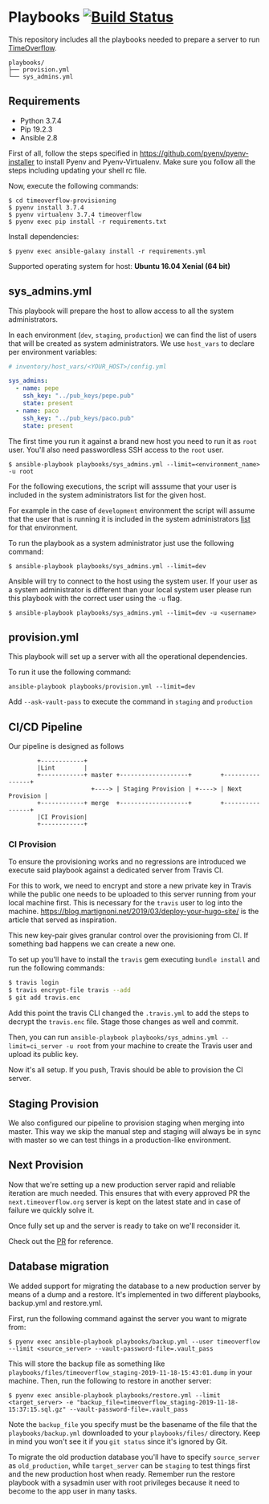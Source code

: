 # Playbooks [![Build Status](https://travis-ci.org/coopdevs/timeoverflow-provisioning.svg?branch=master)](https://travis-ci.org/coopdevs/timeoverflow-provisioning)
This repository includes all the playbooks needed to prepare a server to run [TimeOverflow](https://github.com/coopdevs/timeoverflow).
```
playbooks/
├── provision.yml
└── sys_admins.yml
```

## Requirements

* Python 3.7.4
* Pip 19.2.3
* Ansible 2.8

First of all, follow the steps specified in https://github.com/pyenv/pyenv-installer to install Pyenv and Pyenv-Virtualenv. Make sure you follow all the steps including updating your shell rc file.

Now, execute the following commands:

```
$ cd timeoverflow-provisioning
$ pyenv install 3.7.4
$ pyenv virtualenv 3.7.4 timeoverflow
$ pyenv exec pip install -r requirements.txt
```

Install dependencies:
```
$ pyenv exec ansible-galaxy install -r requirements.yml
```

Supported operating system for host: **Ubuntu 16.04 Xenial (64 bit)**

## sys_admins.yml
This playbook will prepare the host to allow access to all the system administrators.

In each environment (`dev`, `staging`, `production`) we can find the list of users that will be created as system administrators.
We use `host_vars` to declare per environment variables:
```yaml
# inventory/host_vars/<YOUR_HOST>/config.yml

sys_admins:
  - name: pepe
    ssh_key: "../pub_keys/pepe.pub"
    state: present
  - name: paco
    ssh_key: "../pub_keys/paco.pub"
    state: present
```

The first time you run it against a brand new host you need to run it as `root` user.
You'll also need passwordless SSH access to the `root` user.
```
$ ansible-playbook playbooks/sys_admins.yml --limit=<environment_name> -u root
```

For the following executions, the script will asssume that your user is included in the system administrators list for the given host.

For example in the case of `development` environment the script will assume that the user that is running it is included in the system administrators [list](https://github.com/coopdevs/timeoverflow-provisioning/blob/master/inventory/host_vars/local.timeoverflow.org/config.yml#L5) for that environment.

To run the playbook as a system administrator just use the following command:
```
$ ansible-playbook playbooks/sys_admins.yml --limit=dev
```
Ansible will try to connect to the host using the system user. If your user as a system administrator is different than your local system user please run this playbook with the correct user using the `-u` flag.
```
$ ansible-playbook playbooks/sys_admins.yml --limit=dev -u <username>
```

## provision.yml
This playbook will set up a server with all the operational dependencies.

To run it use the following command:
```
ansible-playbook playbooks/provision.yml --limit=dev
```

Add `--ask-vault-pass` to execute the command in `staging` and `production`

## CI/CD Pipeline

Our pipeline is designed as follows

            +------------+
            |Lint        |
            +------------+ master +-------------------+        +----------------+
                           +----> | Staging Provision | +----> | Next Provision |
            +------------+ merge  +-------------------+        +----------------+
            |CI Provision|
            +------------+


### CI Provision

To ensure the provisioning works and no regressions are introduced we execute said playbook against a dedicated server from Travis CI.

For this to work, we need to encrypt and store a new private key in Travis while the public one needs to be uploaded to this server running from your local machine first. This is necessary for the `travis` user to log into the machine. https://blog.martignoni.net/2019/03/deploy-your-hugo-site/ is the article that served as inspiration.

This new key-pair gives granular control over the provisioning from CI. If something bad happens we can create a new one.

To set up you'll have to install the `travis` gem executing `bundle install` and run the following commands:

```sh
$ travis login
$ travis encrypt-file travis --add
$ git add travis.enc
```

Add this point the travis CLI changed the `.travis.yml` to add the steps to decrypt the `travis.enc` file. Stage those changes as well and commit.

Then, you can run `ansible-playbook playbooks/sys_admins.yml --limit=ci_server -u root` from your machine to create the Travis user and upload its public key.

Now it's all setup. If you push, Travis should be able to provision the CI server.

## Staging Provision

We also configured our pipeline to provision staging when merging into master. This way we skip the manual step and staging will always be in sync with master so we can test things in a production-like environment.

## Next Provision

Now that we're setting up a new production server rapid and reliable iteration are much needed. This ensures that with every approved PR the `next.timeoverflow.org` server is kept on the latest state and in case of failure we quickly solve it.

Once fully set up and the server is ready to take on we'll reconsider it.

Check out the [PR](https://github.com/coopdevs/timeoverflow-provisioning/pull/114) for reference.

## Database migration

We added support for migrating the database to a new production server by means of a dump and a restore. It's implemented in two different playbooks, backup.yml and restore.yml.

First, run the following command against the server you want to migrate from:

```
$ pyenv exec ansible-playbook playbooks/backup.yml --user timeoverflow --limit <source_server> --vault-password-file=.vault_pass
```

This will store the backup file as something like `playbooks/files/timeoverflow_staging-2019-11-18-15:43:01.dump` in your machine. Then, run the following to restore in another server:

```
$ pyenv exec ansible-playbook playbooks/restore.yml --limit <target_server> -e "backup_file=timeoverflow_staging-2019-11-18-15:37:15.sql.gz" --vault-password-file=.vault_pass
```

Note the `backup_file` you specify must be the basename of the file that the `playbooks/backup.yml` downloaded to your `playbooks/files/` directory. Keep in mind you won't see it if you `git status` since it's ignored by Git.

To migrate the old production database you'll have to specify `source_server` as `old_production`, while `target_server` can be `staging` to test things first and the new production host when ready. Remember run the restore playbook with a sysadmin user with root privileges because it need to become to the app user in many tasks.
